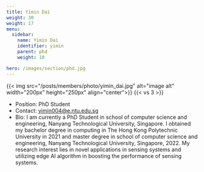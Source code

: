 ```yaml
---
title: Yimin Dai
weight: 30
weight: 17
menu:
  sidebar:
    name: Yimin Dai
    identifier: yimin
    parent: phd
    weight: 10

hero: /images/section/phd.jpg
---
```

{{< img src="/posts/members/photo/yimin_dai.jpg" alt="image alt" width="200px" height="250px" align="center">}}
{{< vs 3 >}}

- Position: PhD Student
- Contact: yimin004@e.ntu.edu.sg
- Bio: I am currently a PhD Student in school of computer science and engineering, Nanyang Technological University, Singapore. I obtained my bachelor degree in computing  in The Hong Kong Polytechnic University in 2021 and master degree in school of computer science and engineering, Nanyang Technological University, Singapore, 2022. My research interest lies in novel applications in sensing systems and utilizing edge AI algorithm in boosting the performance of sensing systems.
